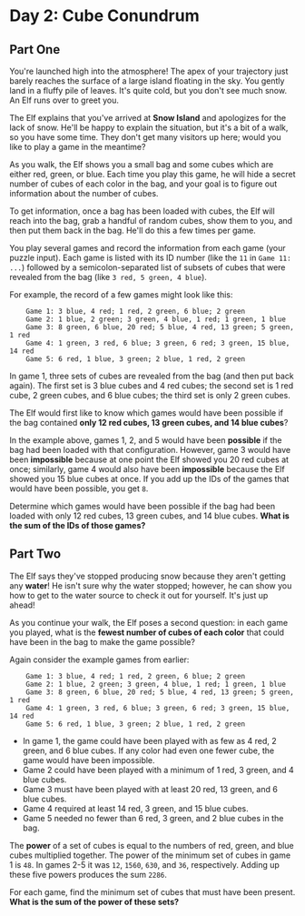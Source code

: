 # Day 2: Cube Conundrum

## Part One

You're launched high into the atmosphere! The apex of your trajectory
just barely reaches the surface of a large island floating in the sky.
You gently land in a fluffy pile of leaves. It's quite cold, but you
don't see much snow. An Elf runs over to greet you.

The Elf explains that you've arrived at **Snow Island** and apologizes for
the lack of snow. He'll be happy to explain the situation, but it's a
bit of a walk, so you have some time. They don't get many visitors up
here; would you like to play a game in the meantime?

As you walk, the Elf shows you a small bag and some cubes which are
either red, green, or blue. Each time you play this game, he will hide a
secret number of cubes of each color in the bag, and your goal is to
figure out information about the number of cubes.

To get information, once a bag has been loaded with cubes, the Elf will
reach into the bag, grab a handful of random cubes, show them to you,
and then put them back in the bag. He'll do this a few times per game.

You play several games and record the information from each game (your
puzzle input). Each game is listed with its ID number (like the `11` in
`Game 11: ...`) followed by a semicolon-separated list of subsets of
cubes that were revealed from the bag (like `3 red, 5 green, 4 blue`).

For example, the record of a few games might look like this:

```
    Game 1: 3 blue, 4 red; 1 red, 2 green, 6 blue; 2 green
    Game 2: 1 blue, 2 green; 3 green, 4 blue, 1 red; 1 green, 1 blue
    Game 3: 8 green, 6 blue, 20 red; 5 blue, 4 red, 13 green; 5 green, 1 red
    Game 4: 1 green, 3 red, 6 blue; 3 green, 6 red; 3 green, 15 blue, 14 red
    Game 5: 6 red, 1 blue, 3 green; 2 blue, 1 red, 2 green
```

In game 1, three sets of cubes are revealed from the bag (and then put
back again). The first set is 3 blue cubes and 4 red cubes; the second
set is 1 red cube, 2 green cubes, and 6 blue cubes; the third set is
only 2 green cubes.

The Elf would first like to know which games would have been possible if
the bag contained **only 12 red cubes, 13 green cubes, and 14 blue
cubes**?

In the example above, games 1, 2, and 5 would have been **possible** if
the bag had been loaded with that configuration. However, game 3 would
have been **impossible** because at one point the Elf showed you 20 red
cubes at once; similarly, game 4 would also have been **impossible**
because the Elf showed you 15 blue cubes at once. If you add up the IDs
of the games that would have been possible, you get `8`.

Determine which games would have been possible if the bag had been
loaded with only 12 red cubes, 13 green cubes, and 14 blue cubes. **What
is the sum of the IDs of those games?**

## Part Two

The Elf says they've stopped producing snow because they aren't getting
any **water**! He isn't sure why the water stopped; however, he can show
you how to get to the water source to check it out for yourself. It's
just up ahead!

As you continue your walk, the Elf poses a second question: in each game
you played, what is the **fewest number of cubes of each color** that
could have been in the bag to make the game possible?

Again consider the example games from earlier:

```
    Game 1: 3 blue, 4 red; 1 red, 2 green, 6 blue; 2 green
    Game 2: 1 blue, 2 green; 3 green, 4 blue, 1 red; 1 green, 1 blue
    Game 3: 8 green, 6 blue, 20 red; 5 blue, 4 red, 13 green; 5 green, 1 red
    Game 4: 1 green, 3 red, 6 blue; 3 green, 6 red; 3 green, 15 blue, 14 red
    Game 5: 6 red, 1 blue, 3 green; 2 blue, 1 red, 2 green
```

-   In game 1, the game could have been played with as few as 4 red, 2
    green, and 6 blue cubes. If any color had even one fewer cube, the
    game would have been impossible.
-   Game 2 could have been played with a minimum of 1 red, 3 green, and
    4 blue cubes.
-   Game 3 must have been played with at least 20 red, 13 green, and
    6 blue cubes.
-   Game 4 required at least 14 red, 3 green, and 15 blue cubes.
-   Game 5 needed no fewer than 6 red, 3 green, and 2 blue cubes in the
    bag.

The **power** of a set of cubes is equal to the numbers of red, green, and
blue cubes multiplied together. The power of the minimum set of cubes in
game 1 is `48`. In games 2-5 it was `12`, `1560`, `630`, and `36`,
respectively. Adding up these five powers produces the sum `2286`.

For each game, find the minimum set of cubes that must have been
present. **What is the sum of the power of these sets?**

